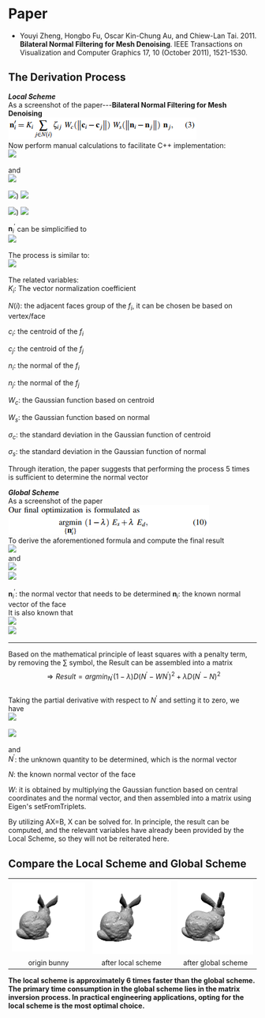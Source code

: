 # Paper
* Youyi Zheng, Hongbo Fu, Oscar Kin-Chung Au, and Chiew-Lan Tai. 2011. <b>Bilateral Normal Filtering for Mesh Denoising</b>. IEEE Transactions on Visualization and Computer Graphics 17, 10 (October 2011), 1521-1530.      

## The Derivation Process
***Local Scheme***    
As a screenshot of the paper---**Bilateral Normal Filtering for Mesh Denoising**    
![](./images/1.png)      
Now perform manual calculations to facilitate C++ implementation:      
![](https://latex.codecogs.com/svg.image?\mathbf{n}_i^\prime=K_i\sum_{j\in&space;N\left(i\right)}\zeta_{ij}W_c\left(\begin{Vmatrix}\mathbf{c}_i-\mathbf{c}_j\end{Vmatrix}\right)W_s\left(\begin{Vmatrix}\mathbf{n}_i-\mathbf{n}_j\end{Vmatrix}\right)\mathbf{n}_j&space;)


and     
![](https://latex.codecogs.com/svg.image?K_i=\frac{1}{\sum_{j\in&space;N(i)}\zeta_{ij}W_c\left(\begin{Vmatrix}\mathbf{c}_i-\mathbf{c}_j\end{Vmatrix}\right)W_s\left(\begin{Vmatrix}\mathbf{n}_i-\mathbf{n}_j\end{Vmatrix}\right)})

![](https://latex.codecogs.com/svg.image?W_c\left(\begin{Vmatrix}\mathbf{c}_i-\mathbf{c}_j\end{Vmatrix}\right)=exp\left(\begin{Vmatrix}\mathbf{c}_i-\mathbf{c}_j\end{Vmatrix}\right)^2/2\sigma_c^2))   
![](https://latex.codecogs.com/svg.image?\Rightarrow&space;W_c\left(\begin{Vmatrix}\mathbf{c}_i-\mathbf{c}_j\end{Vmatrix}\right)=e^{-\frac{\begin{Vmatrix}\mathbf{c}_i-\mathbf{c}_j\end{Vmatrix}^2}{2\sigma_c^2}})   

![](https://latex.codecogs.com/svg.image?&space;W_s\left(\begin{Vmatrix}\mathbf{n}_i-\mathbf{n}_j\end{Vmatrix}\right)=exp\left(\begin{Vmatrix}\mathbf{n}_i-\mathbf{n}_j\end{Vmatrix}\right)^2/2\sigma_s^2))  
![](https://latex.codecogs.com/svg.image?\Rightarrow&space;W_s\left(\begin{Vmatrix}\mathbf{n}_i-\mathbf{n}_j\end{Vmatrix}\right)=e^{-\frac{\begin{Vmatrix}\mathbf{n}_i-\mathbf{n}_j\end{Vmatrix}^2}{2\sigma_s^2}})  

$\mathbf{n}_i^\prime$ can be simplicified to                            
![](https://latex.codecogs.com/svg.image?\mathbf{n}_i^\prime=\frac{\sum_{j\in&space;N\left(i\right)}\zeta_{ij}e^{-\frac{\begin{Vmatrix}\mathbf{n}_i-\mathbf{n}_j\end{Vmatrix}^2}{2\sigma_s^2}}e^{-\frac{\begin{Vmatrix}\mathbf{n}_i-\mathbf{n}_j\end{Vmatrix}^2}{2\sigma_s^2}}\mathbf{n}_j}{\sum_{j\in&space;N\left(i\right)}\zeta_{ij}e^{-\frac{\begin{Vmatrix}\mathbf{n}_i-\mathbf{n}_j\end{Vmatrix}^2}{2\sigma_s^2}}e^{-\frac{\begin{Vmatrix}\mathbf{n}_i-\mathbf{n}_j\end{Vmatrix}^2}{2\sigma_s^2}}})


The process is similar to:    
![](https://latex.codecogs.com/svg.image?\mathbf{n}_i^\prime=\frac{K_1\mathbf{n}_1&plus;K_2\mathbf{n}_2&plus;K_3\mathbf{n}_3&plus;\cdots}{K_1&plus;K_2&plus;K_3&plus;\cdots})

The related variables:        
$K_i$: The vector normalization coefficient

$N(i)$: the adjacent faces group of the $f_i$, it can be chosen be based on vertex/face

$c_i$: the centroid of the $f_i$

$c_j$: the centroid of the $f_j$

$n_i$: the normal of the $f_i$

$n_j$: the normal of the $f_j$

$W_c$: the Gaussian function based on centroid

$W_s$: the Gaussian function based on normal

$\sigma_c$: the standard deviation in the Gaussian function of centroid

$\sigma_s$: the standard deviation in the Gaussian function of normal

Through iteration, the paper suggests that performing the process 5 times is sufficient to determine the normal vector

***Global Scheme***      
As a screenshot of the paper    
![](./images/2.png)  
To derive the aforementioned formula and compute the final result  
![](https://latex.codecogs.com/svg.image?\underset{\mathbf{n}_i^\prime}{argmin}\left(1-\lambda\right)E_s&plus;\lambda&space;E_d=\underset{\mathbf{n}_i^\prime}{argmin}\left(1-\lambda\right)\begin{Vmatrix}\mathbf{n}_i^\prime-K_i\sum_{j\in&space;N\left(i\right)}w_{ij}\mathbf{n}_j^\prime\end{Vmatrix}^2&plus;\lambda\begin{Vmatrix}\mathbf{n}_i^\prime-\mathbf{n}_i\end{Vmatrix}^2&space;)   
and    
![](https://latex.codecogs.com/svg.image?E_s=\sum_i&space;A_i\begin{Vmatrix}\mathbf{n}_i^\prime-K_i\sum_{j\in&space;N\left(i\right)}w_{ij}\mathbf{n}_j^\prime\end{Vmatrix}^2)        
![](https://latex.codecogs.com/svg.image?E_d=\lambda\sum_i&space;A_i\begin{Vmatrix}\mathbf{n}_i^\prime-\mathbf{n}_i\end{Vmatrix}^2&space;)    

$\mathbf{n}_i^\prime$: the normal vector that needs to be determined
$\mathbf{n}_i$: the known normal vector of the face   
It is also known that    
![](https://latex.codecogs.com/svg.image?\sum_{j\in&space;N\left(i\right)}w_{ij}\mathbf{n}_j^\prime=\sum_{i\in&space;N\left(j\right)}w_{ji}\mathbf{n}_i^\prime)   
![](https://latex.codecogs.com/svg.image?\Rightarrow&space;Result=\underset{\mathbf{n}_i^\prime}{argmin}\left(1-\lambda\right)\begin{Vmatrix}\mathbf{n}_i^\prime-K_i\sum_{i\in&space;N\left(j\right)}w_{ji}\mathbf{n}_i^\prime\end{Vmatrix}^2&plus;\lambda\begin{Vmatrix}\mathbf{n}_i^\prime-\mathbf{n}_i\end{Vmatrix}^2&space;)   

-------------------------------------------------------------------
Based on the mathematical principle of least squares with a penalty term, by removing the ∑ symbol, the Result can be assembled into a matrix    
$$\Rightarrow Result = argmin_{N^\prime} (1 - \lambda) D (N^\prime - W N^\prime)^2 + \lambda D (N^\prime - N)^2$$    
Taking the partial derivative with respect to $N^\prime$ and setting it to zero, we have     
![](https://latex.codecogs.com/svg.image?\Rightarrow&space;2&space;N^\prime\left(1-\lambda\right)D\left(1-2W&plus;W^2\right)&plus;\lambda&space;D\left(2&space;N^\prime-2&space;N\right)=0)      

![](https://latex.codecogs.com/svg.image?\Rightarrow\left[\left(1-\lambda\right)\left(1-W\right)^2&plus;\lambda\right]N^\prime=\lambda&space;N)           

and    
$N^\prime$: the unknown quantity to be determined, which is the normal vector     

$N$: the known normal vector of the face      

$W$: it is obtained by multiplying the Gaussian function based on central coordinates and the normal vector, and then assembled into a matrix using Eigen's setFromTriplets.      

By utilizing AX=B, X can be solved for. In principle, the result can be computed, and the relevant variables have already been provided by the Local Scheme, so they will not be reiterated here.   


## Compare the Local Scheme and Global Scheme
<table>
  <tr>
    <td><img src="images/original_bunny.png" alt="Image 1" width="100%"></td>
    <td><img src="images/result_local_scheme.png" alt="Image 2" width="100%"></td>
    <td><img src="images/result_global_scheme.png" alt="Image 3" width="100%"></td>
  </tr>
  <tr>
    <td align="center">origin bunny</td>
    <td align="center">after local scheme</td>
    <td align="center">after global scheme</td>
  </tr>
</table>

**The local scheme is approximately 6 times faster than the global scheme. The primary time consumption in the global scheme lies in the matrix inversion process. In practical engineering applications, opting for the local scheme is the most optimal choice.**







